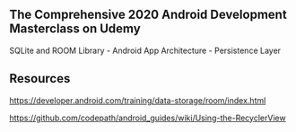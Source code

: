 ## The Comprehensive 2020 Android Development Masterclass on Udemy

SQLite and ROOM Library - Android App Architecture - Persistence Layer

## Resources
https://developer.android.com/training/data-storage/room/index.html

https://github.com/codepath/android_guides/wiki/Using-the-RecyclerView
